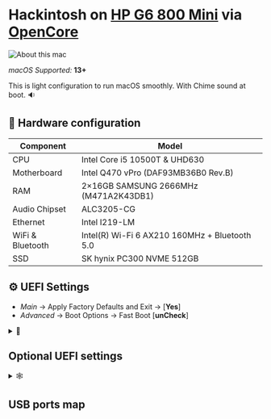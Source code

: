 # Hackintosh on [HP G6 800 Mini](https://support.hp.com/document/c06707841) via [OpenCore](https://github.com/acidanthera/OpenCorePkg)

![About this mac](https://github.com/korzhyk/OpenCore-HP-EliteDesk-800-G6-Mini/assets/1100134/9c0fb81f-02d0-41c6-9a9b-796abf0aadc2)

_macOS Supported:_ **13+**

This is light configuration to run macOS smoothly. With Chime sound at boot. 🔉

## 📠 Hardware configuration

| **Component**    | **Model**                                     |
| ---------------- | --------------------------------------------- |
| CPU              | Intel Core i5 10500T & UHD630                 |
| Motherboard      | Intel Q470 vPro (DAF93MB36B0 Rev.B)           |
| RAM              | 2×16GB SAMSUNG 2666MHz (M471A2K43DB1)         |
| Audio Chipset    | ALC3205-CG                                    |
| Ethernet         | Intel I219-LM                                 |
| WiFi & Bluetooth | Intel(R) Wi-Fi 6 AX210 160MHz + Bluetooth 5.0 |
| SSD              | SK hynix PC300 NVME 512GB                     |

## ⚙️ UEFI Settings

- _Main_ → Apply Factory Defaults and Exit → [**Yes**]
- _Advanced_ → Boot Options → Fast Boot [**unCheck**]

<details>
<summary>🤔

## Optional UEFI settings

</summary>

- _Advanced_ → Boot Options → Audio Alerts During Boot [**unCheck**] (loud audio)
- _Advanced_ → HP Sure Recover → HP Sure Recover [**unCheck**]
- _Advanced_ → System Options → USB Type-C Connector System Software Interface (UCSI) [**unCheck**]
- _Advanced_ → System Options → HP Application Driver [**unCheck**]
- _Advanced_ → Built-in Device Options → Wake on WLAN [**Check**] (no sure if this will work)
- _Advanced_ → Remote Management Options → Intel Active Management Technology (AMT) [**unCheck**]
</details>

<details>
<summary>🕸️

## USB ports map

</summary>

![usb-port-map](https://github.com/korzhyk/OpenCore-HP-EliteDesk-800-G6-Mini/assets/1100134/5d0d8f79-c258-473f-a6dc-05a3d9a524b3)
![hackintool-usb](https://github.com/korzhyk/OpenCore-HP-EliteDesk-800-G6-Mini/assets/1100134/847fdbfa-ff26-40a3-a83e-d948fa6bed27)

</details>
